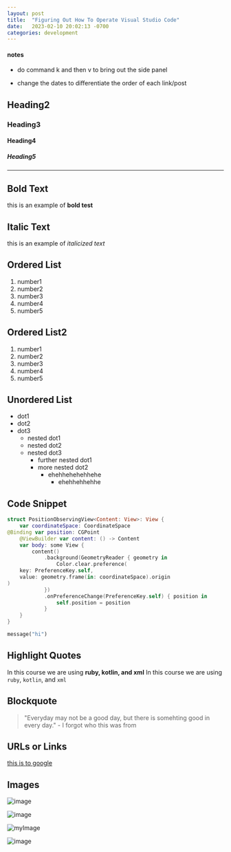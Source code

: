 ```yaml
---
layout: post
title:  "Figuring Out How To Operate Visual Studio Code"
date:   2023-02-10 20:02:13 -0700
categories: development
---
```

#### notes

- do command k and then v to bring out the side panel

- change the dates to differentiate the order of each link/post

## Heading2

### Heading3

#### Heading4

##### Heading5

---

## Bold Text

this is an example of **bold test**

## Italic Text

this is an example of *italicized text*

## Ordered List

1. number1
2. number2
3. number3
4. number4
5. number5

## Ordered List2

1. number1
1. number2
1. number3
1. number4
1. number5

## Unordered List

- dot1
- dot2
- dot3
  - nested dot1
  - nested dot2
  - nested dot3
    - further nested dot1
    - more nested dot2
      - ehehhehehehhehe
        - ehehhehhehhe

## Code Snippet

```swift
struct PositionObservingView<Content: View>: View {
    var coordinateSpace: CoordinateSpace
@Binding var position: CGPoint
    @ViewBuilder var content: () -> Content
    var body: some View {
        content()
            .background(GeometryReader { geometry in
                Color.clear.preference(
    key: PreferenceKey.self,
    value: geometry.frame(in: coordinateSpace).origin
)
            })
            .onPreferenceChange(PreferenceKey.self) { position in
                self.position = position
            }
    }
}
```

```python
message("hi")
```

## Highlight Quotes

In this course we are using **ruby, kotlin, and xml**
In this course we are using `ruby`, `kotlin`, and `xml`

## Blockquote

> "Everyday may not be a good day, but there is somehting good in every day." - I forgot who this was from

## URLs or Links

[this is to google](https://www.google.com)

## Images

![image](https://cdn.dribbble.com/userupload/4919568/file/original-eaa04ea5bc3179536d7afc2b3c8102da.jpg?compress=1&resize=1024x768)

![image](https://cdn.dribbble.com/userupload/4917945/file/original-78179204be3fc54cc9602dc4ee95d709.gif)

![myImage](https://res.cloudinary.com/dgwjrp9pb/image/upload/v1677304477/original-78179204be3fc54cc9602dc4ee95d709_cjwz2y.gif)

![image](https://cdn.dribbble.com/userupload/4912869/file/original-a18f86eb57729147de3d03026e52b4f0.png?compress=1&resize=1024x768)

